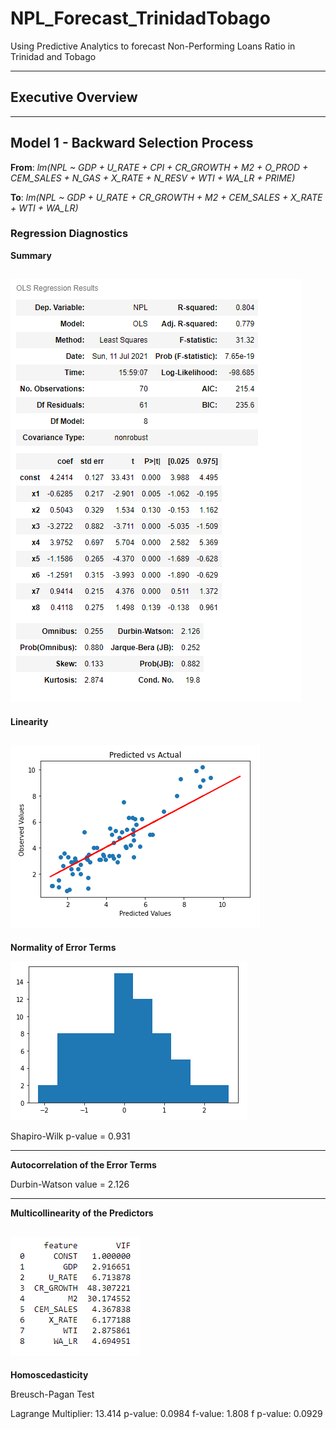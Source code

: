 # NPL_Forecast_TrinidadTobago
Using Predictive Analytics to forecast Non-Performing Loans Ratio in Trinidad and Tobago

----------------------------------------------------------------------------------------
## Executive Overview








---------------------------------------------------------------------------------------
## Model 1 - Backward Selection Process
**From**: _lm(NPL ~ GDP + U_RATE + CPI + CR_GROWTH + M2 + O_PROD + CEM_SALES + N_GAS + X_RATE + N_RESV + WTI + WA_LR + PRIME)_ 

**To**:   _lm(NPL ~ GDP + U_RATE + CR_GROWTH + M2 + CEM_SALES + X_RATE + WTI + WA_LR)_



### Regression Diagnostics ###

**Summary**

![](https://github.com/GR8505/NPL_Forecast_TrinidadTobago/blob/main/Images/Model2_Summary.png)
----------------------------------------------------------------------------------------------
**Linearity**

![](https://github.com/GR8505/NPL_Forecast_TrinidadTobago/blob/main/Images/Model2_Linearity.png)
----------------------------------------------------------------------------------------------
**Normality of Error Terms**

![](https://github.com/GR8505/NPL_Forecast_TrinidadTobago/blob/main/Images/Model2_Normality_Errors.png)

Shapiro-Wilk p-value = 0.931

----------------------------------------------------------------------------------------------
**Autocorrelation of the Error Terms**

Durbin-Watson value = 2.126

----------------------------------------------------------------------------------------------
**Multicollinearity of the Predictors**

![](https://github.com/GR8505/NPL_Forecast_TrinidadTobago/blob/main/Images/Model2_VIF.png)
----------------------------------------------------------------------------------------------
**Homoscedasticity**

Breusch-Pagan Test

Lagrange Multiplier: 13.414
p-value: 0.0984
f-value: 1.808
f p-value: 0.0929


